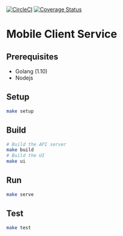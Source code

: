 [![CircleCI](https://circleci.com/gh/aerogear/mobile-client-service.svg?style=svg)](https://circleci.com/gh/aerogear/mobile-client-service) [![Coverage Status](https://coveralls.io/repos/github/aerogear/mobile-client-service/badge.svg?branch=master)](https://coveralls.io/github/aerogear/mobile-client-service?branch=master)

# Mobile Client Service

## Prerequisites

* Golang (1.10)
* Nodejs

## Setup

```bash
make setup
```

## Build

```bash
# Build the API server
make build
# Build the UI
make ui
```

## Run

```bash
make serve
```

## Test

```bash
make test
```
